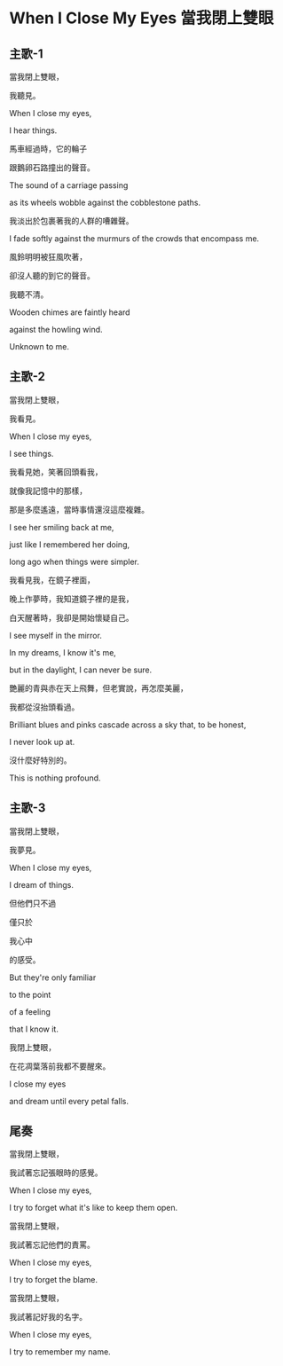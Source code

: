 # When I Close My Eyes 當我閉上雙眼

## 主歌-1

當我閉上雙眼，

我聽見。

When I close my eyes,

I hear things.



馬車經過時，它的輪子

跟鵝卵石路撞出的聲音。

The sound of a carriage passing

as its wheels wobble against the cobblestone paths.



我淡出於包裹著我的人群的嘈雜聲。

I fade softly against the murmurs of the crowds that encompass me.



風鈴明明被狂風吹著，

卻沒人聽的到它的聲音。

我聽不清。

Wooden chimes are faintly heard

against the howling wind.

Unknown to me.

## 主歌-2

當我閉上雙眼，

我看見。

When I close my eyes,

I see things.



我看見她，笑著回頭看我，

就像我記憶中的那樣，

那是多麼遙遠，當時事情還沒這麼複雜。

I see her smiling back at me,

just like I remembered her doing,

long ago when things were simpler.



我看見我，在鏡子裡面，

晚上作夢時，我知道鏡子裡的是我，

白天醒著時，我卻是開始懷疑自己。

I see myself in the mirror.

In my dreams, I know it's me,

but in the daylight, I can never be sure.



艷麗的青與赤在天上飛舞，但老實說，再怎麼美麗，

我都從沒抬頭看過。

Brilliant blues and pinks cascade across a sky that, to be honest,

I never look up at.



沒什麼好特別的。

This is nothing profound.

## 主歌-3

當我閉上雙眼，

我夢見。

When I close my eyes,

I dream of things.



但他們只不過

僅只於

我心中

的感受。

But they're only familiar

to the point

of a feeling

that I know it.



我閉上雙眼，

在花凋葉落前我都不要醒來。

I close my eyes

and dream until every petal falls.

## 尾奏

當我閉上雙眼，

我試著忘記張眼時的感覺。

When I close my eyes,

I try to forget what it's like to keep them open.



當我閉上雙眼，

我試著忘記他們的責罵。

When I close my eyes,

I try to forget the blame.



當我閉上雙眼，

我試著記好我的名字。

When I close my eyes,

I try to remember my name.


